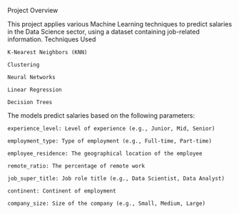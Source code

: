 Project Overview

This project applies various Machine Learning techniques to predict salaries in the Data Science sector, using a dataset containing job-related information.
Techniques Used

    K-Nearest Neighbors (KNN)

    Clustering

    Neural Networks

    Linear Regression

    Decision Trees

The models predict salaries based on the following parameters:

    experience_level: Level of experience (e.g., Junior, Mid, Senior)

    employment_type: Type of employment (e.g., Full-time, Part-time)

    employee_residence: The geographical location of the employee

    remote_ratio: The percentage of remote work

    job_super_title: Job role title (e.g., Data Scientist, Data Analyst)

    continent: Continent of employment

    company_size: Size of the company (e.g., Small, Medium, Large)
